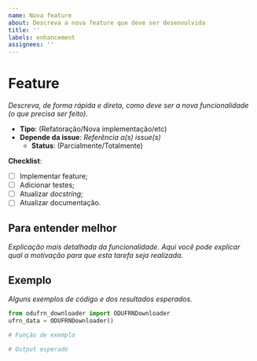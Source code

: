 ```yaml
---
name: Nova feature
about: Descreva a nova feature que deve ser desenvolvida
title: ''
labels: enhancement
assignees: ''
---
```


# Feature
_Descreva, de forma rápida e direta, como deve ser a nova funcionalidade (o que precisa ser feito)._

- **Tipo**: (Refatoração/Nova implementação/etc)
- **Depende da issue**: _Referência a(s) issue(s)_
  - **Status**: (Parcialmente/Totalmente)

**Checklist**:
- [ ] Implementar feature;
- [ ] Adicionar testes;
- [ ] Atualizar _docstring_;
- [ ] Atualizar documentação.

## Para entender melhor
_Explicação mais detalhada da funcionalidade._
_Aqui você pode explicar qual a motivação para que esta tarefa seja realizada._

## Exemplo
_Alguns exemplos de código e dos resultados esperados._

```python
from odufrn_downloader import ODUFRNDownloader
ufrn_data = ODUFRNDownloader()

# Função de exemplo

# Output esperado
```
